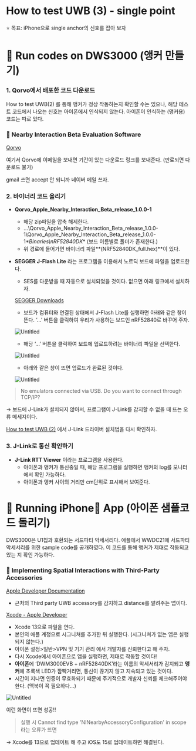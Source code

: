 # How to test UWB (3) - single point

⭐ 목표: iPhone으로 single anchor의 신호를 잡아 보자

# 📌 Run codes on DWS3000 (앵커 만들기)

### 1. Qorvo에서 배포한 코드 다운로드

How to test UWB(2) 를 통해 앵커가 정상 작동하는지 확인할 수는 있으나, 해당 테스트 코드에서 나오는 신호는 아이폰에서 인식되지 않는다. 아이폰이 인식하는 (앵커용) 코드는 따로 있다. 

### 🔺 Nearby Interaction Beta Evaluation Software

[Qorvo](https://www.qorvo.com/products/d/da008212)

여기서 Qorvo에 이메일을 보내면 기간이 있는 다운로드 링크를 보내준다. (만료되면 다운로드 불가) 

gmail 쓰면 accept 안 되니까 네이버 메일 쓰자. 

### 2. 바이너리 코드 올리기

- **Qorvo_Apple_Nearby_Interaction_Beta_release_1.0.0-1**
    - 해당 zip파일을 압축 해제한다.
    - ...\Qorvo_Apple_Nearby_Interaction_Beta_release_1.0.0-1\Qorvo_Apple_Nearby_Interaction_Beta_release_1.0.0-1\**Binaries\nRF52840DK** (보드 이름별로 폴더가 존재한다.)
    - 위 경로에 들어가면 바이너리 파일**(NRF52840DK_full.hex)**이 있다.
- **SEGGER J-Flash Lite** 라는 프로그램을 이용해서 노르딕 보드에 파일을 업로드한다.
    - SES를 다운받을 때 자동으로 설치되었을 것이다. 없으면 아래 링크에서 설치하자.
    
    [SEGGER Downloads](https://www.segger.com/downloads/jlink/)
    
    - 보드가 컴퓨터와 연결된 상태에서 J-Flash Lite를 실행하면 아래와 같은 창이 뜬다. ‘...’ 버튼을 클릭하여 우리가 사용하는 보드인 nRF52840로 바꾸어 주자.
    
    ![Untitled](How%20to%20test%20UWB%20(3)%20-%20single%20point%205614b9c98e914801a30200d61c14490c/Untitled.png)
    
    - 해당 ‘...’ 버튼을 클릭하여 보드에 업로드하려는 바이너리 파일을 선택한다.
    
    ![Untitled](How%20to%20test%20UWB%20(3)%20-%20single%20point%205614b9c98e914801a30200d61c14490c/Untitled%201.png)
    
    - 아래와 같은 창이 뜨면 업로드가 완료된 것이다.
    
    ![Untitled](How%20to%20test%20UWB%20(3)%20-%20single%20point%205614b9c98e914801a30200d61c14490c/Untitled%202.png)
    

> No emulators connected via USB. Do you want to connect through TCP/IP?
> 

→ 보드에 J-Link가 설치되지 않아서, 프로그램이 J-Link를 감지할 수 없을 때 뜨는 오류 메세지이다. 

[How to test UWB (2)](https://www.notion.so/How-to-test-UWB-2-nordic-board-settings-91d89df44ed741f29c15d94db9cb6bb7) 에서 J-Link 드라이버 설치법을 다시 확인하자.

### 3. J-Link로 통신 확인하기

- **J-Link RTT Viewer** 이라는 프로그램을 사용한다.
    - 아이폰과 앵커가 통신중일 때, 해당 프로그램을 실행하면 앵커의 log를 모니터에서 확인 가능하다.
    - 아이폰과 앵커 사이의 거리만 cm단위로 표시해서 보여준다.

# 📌 Running iPhone📱 App (아이폰 샘플코드 돌리기)

DWS3000은 U1칩과 호환되는 서드파티 악세서리다. 애플에서 WWDC21에 서드파티 악세서리를 위한 sample code를 공개하였다. 이 코드를 통해 앵커가 제대로 작동되고 있는 지 확인 가능하다. 

### 🔺 **Implementing Spatial Interactions with Third-Party Accessories**

[Apple Developer Documentation](https://developer.apple.com/documentation/nearbyinteraction/implementing_spatial_interactions_with_third-party_accessories)

- 근처의 Third party UWB accessory를 감지하고 distance를 알려주는 앱이다.

[Xcode - Apple Developer](https://developer.apple.com/kr/xcode/)

- Xcode 13으로 파일을 연다.
- 본인의 애플 계정으로 시그니쳐를 추가한 뒤 실행한다. (시그니쳐가 없는 앱은 실행되지 않는다.)
- 아이폰 설정>일반>VPN 및 기기 관리 에서 개발자를 신뢰한다고 해 주자.
- 다시 Xcode에서 아이폰으로 앱을 실행하면, 제대로 작동할 것이다!
- **아이폰**에 ‘DWM3000EVB + nRF52840DK’라는 이름의 악세서리가 감지되고 **앵커**에 초록색 LED가 깜빡거리면, 통신이 끊기지 않고 지속되고 있는 것이다.
- 시간이 지나면 인증이 무효화되기 때문에 주기적으로 개발자 신뢰를 체크해주어야 한다. (맥북이 꼭 필요하다...)

![Untitled](How%20to%20test%20UWB%20(3)%20-%20single%20point%205614b9c98e914801a30200d61c14490c/Untitled%203.png)

이런 화면이 뜨면 성공!! 

> 실행 시 Cannot find type 'NINearbyAccessoryConfiguration' in scope 라는 오류가 뜨면
> 

→ Xcode를 13으로 업데이트 해 주고 iOS도 15로 업데이트하면 해결된다.